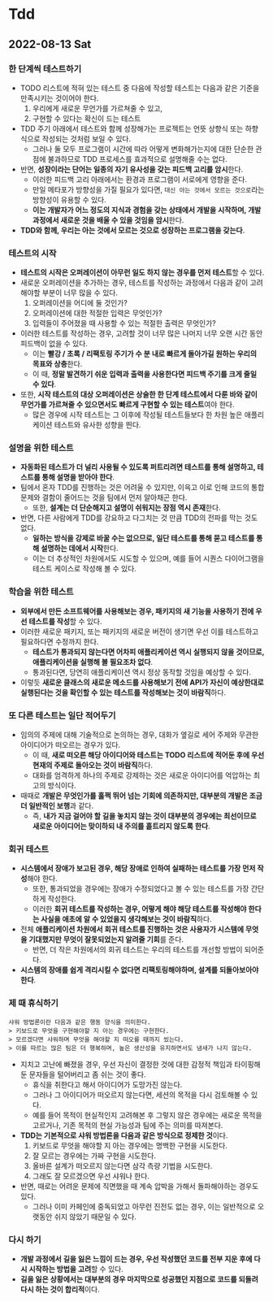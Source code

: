 # Tdd
## 2022-08-13 Sat
### 한 단계씩 테스트하기
* TODO 리스트에 적혀 있는 테스트 중 다음에 작성할 테스트는 다음과 같은 기준을 만족시키는 것이어야 한다.
  1. 우리에게 새로운 무언가를 가르쳐줄 수 있고,
  2. 구현할 수 있다는 확신이 드는 테스트
* TDD 주기 아래에서 테스트와 함께 성장해가는 프로젝트는 언뜻 상향식 또는 하향식으로 작성되는 것처럼 보일 수 있다.
  * 그러나 둘 모두 프로그램이 시간에 따라 어떻게 변화해가는지에 대한 단순한 관점에 불과하므로 TDD 프로세스를 효과적으로 설명해줄 수는 없다.
* 반면, **성장이라는 단어는 일종의 자기 유사성을 갖는 피드백 고리를 암시**한다.
  * 이러한 피드백 고리 아래에서는 환경과 프로그램이 서로에게 영향을 준다.
  * 만일 메타포가 방향성을 가질 필요가 있다면, `대신 아는 것에서 모르는 것으로`라는 방향성이 유용할 수 있다.
  * **이는 개발자가 어느 정도의 지식과 경험을 갖는 상태에서 개발을 시작하며, 개발 과정에서 새로운 것을 배울 수 있을 것임을 암시**한다.
* **TDD와 함께, 우리는 아는 것에서 모르는 것으로 성장하는 프로그램을 갖는다**.

### 테스트의 시작
* **테스트의 시작은 오퍼레이션이 아무런 일도 하지 않는 경우를 먼저 테스트**할 수 있다.
* 새로운 오퍼레이션을 추가하는 경우, 테스트를 작성하는 과정에서 다음과 같이 고려해야할 부분이 너무 많을 수 있다.
  1. 오퍼레이션을 어디에 둘 것인가?
  2. 오퍼레이션에 대한 적절한 입력은 무엇인가?
  3. 입력들이 주어졌을 때 사용할 수 있는 적절한 출력은 무엇인가?
* 이러한 테스트를 작성하는 경우, 고려할 것이 너무 많은 나머지 너무 오랜 시간 동안 피드백이 없을 수 있다.
  * 이는 **빨강 / 초록 / 리팩토링 주기가 수 분 내로 빠르게 돌아가길 원하는 우리의 목표와 상충**한다.
  * 이 때, **정말 발견하기 쉬운 입력과 출력을 사용한다면 피드백 주기를 크게 줄일 수 있다**.
* 또한, **시작 테스트의 대상 오퍼레이션은 상술한 한 단계 테스트에서 다룬 바와 같이 무언가를 가르쳐줄 수 있으면서도 빠르게 구현할 수 있는 테스트**여야 한다.
  * 많은 경우에 시작 테스트는 그 이후에 작성될 테스트들보다 한 차원 높은 애플리케이션 테스트와 유사한 성향을 띈다.

### 설명을 위한 테스트
* **자동화된 테스트가 더 널리 사용될 수 있도록 퍼트리려면 테스트를 통해 설명하고, 테스트를 통해 설명을 받아야 한다**.
* 팀에서 혼자 TDD를 진행하는 것은 어려울 수 있지만, 이윽고 이로 인해 코드의 통합 문제와 결함이 줄어드는 것을 팀에서 먼저 알아채곤 한다.
  * 또한, **설계는 더 단순해지고 설명이 쉬워지는 장점 역시 존재**한다.
* 반면, 다른 사람에게 TDD를 강요하고 다그치는 것 만큼 TDD의 전파를 막는 것도 없다.
  * **일하는 방식을 강제로 바꿀 수는 없으므로, 일단 테스트를 통해 묻고 테스트를 통해 설명하는 데에서 시작**한다.
  * 이는 더 추상적인 차원에서도 시도할 수 있으며, 예를 들어 시퀀스 다이어그램을 테스트 케이스로 작성해 볼 수 있다.

### 학습을 위한 테스트
* **외부에서 만든 소프트웨어를 사용해보는 경우, 패키지의 새 기능을 사용하기 전에 우선 테스트를 작성**할 수 있다.
* 이러한 새로운 패키지, 또는 패키지의 새로운 버전이 생기면 우선 이를 테스트하고 필요하다면 수정까지 한다.
  * **테스트가 통과되지 않는다면 어차피 애플리케이션 역시 실행되지 않을 것이므로, 애플리케이션을 실행해 볼 필요조차 없다**.
  * 통과된다면, 당연히 애플리케이션 역시 정상 동작할 것임을 예상할 수 있다.
* 이렇듯 **새로운 클래스의 새로운 메소드를 사용해보기 전에 API가 자신이 예상한대로 실행된다는 것을 확인할 수 있는 테스트를 작성해보는 것이 바람직**하다.

### 또 다른 테스트는 일단 적어두기
* 임의의 주제에 대해 기술적으로 논의하는 경우, 대화가 옆길로 세어 주제와 무관한 아이디어가 떠오르는 경우가 있다.
  * 이 때, **새로 떠오른 해당 아이디어와 테스트는 TODO 리스트에 적어둔 후에 우선 현재의 주제로 돌아오는 것이 바람직**하다.
  * 대화를 엄격하게 하나의 주제로 강제하는 것은 새로운 아이디어를 억압하는 최고의 방식이다.
* 때때로 **개발은 무엇인가를 훌쩍 뛰어 넘는 기회에 의존하지만, 대부분의 개발은 조금 더 일반적인 보행**과 같다.
  * 즉, **내가 지금 걸어야 할 길을 놓치지 않는 것이 대부분의 경우에는 최선이므로 새로운 아이디어는 맞이하되 내 주의를 흩트리지 않도록 한다**.

### 회귀 테스트
* **시스템에서 장애가 보고된 경우, 해당 장애로 인하여 실패하는 테스트를 가장 먼저 작성**해야 한다.
  * 또한, 통과되었을 경우에는 장애가 수정되었다고 볼 수 있는 테스트를 가장 간단하게 작성한다.
  * 이러한 **회귀 테스트를 작성하는 경우, 어떻게 해야 해당 테스트를 작성해야 한다는 사실을 애초에 알 수 있었을지 생각해보는 것이 바람직**하다.
* 전체 **애플리케이션 차원에서 회귀 테스트를 진행하는 것은 사용자가 시스템에 무엇을 기대했지만 무엇이 잘못되었는지 알려줄 기회**를 준다.
  * 반면, 더 작은 차원에서의 회귀 테스트는 우리의 테스트를 개선할 방법이 되어준다.
* **시스템의 장애를 쉽게 격리시킬 수 없다면 리팩토링해야하며, 설계를 되돌아보아야 한다**.

### 제 때 휴식하기
```
샤워 방법론이란 다음과 같은 행동 양식을 의미한다.
> 키보드로 무엇을 구현해야할 지 아는 경우에는 구현한다.
> 모르겠다면 샤워하며 무엇을 해야할 지 떠오를 때까지 씼는다.
> 이를 따르는 많은 팀은 더 행복하며, 높은 생산성을 유지하면서도 냄새가 나지 않는다.
```
* 지치고 고난에 빠졌을 경우, 우선 자신이 결정한 것에 대한 감정적 책임과 타이핑해둔 문자들을 털어버리고 좀 쉬는 것이 좋다.
  * 휴식을 취한다고 해서 아이디어가 도망가진 않는다.
  * 그러나 그 아이디어가 떠오르지 않는다면, 세션의 목적을 다시 검토해볼 수 있다.
  * 예를 들어 목적이 현실적인지 고려해본 후 그렇지 않은 경우에는 새로운 목적을 고르거나, 기존 목적의 현실 가능성과 팀에 주는 의미를 따져본다.
* **TDD는 기본적으로 샤워 방법론을 다음과 같은 방식으로 정제한 것**이다.
  1. 키보드로 무엇을 해야할 지 아는 경우에는 명백한 구현을 시도한다.
  2. 잘 모르는 경우에는 가짜 구현을 시도한다.
  3. 올바른 설계가 떠오르지 않는다면 삼각 측량 기법을 시도한다.
  4. 그래도 잘 모르겠으면 우선 샤워나 한다.
* 반면, 때로는 어려운 문제에 직면했을 때 계속 압박을 가해서 돌파해야하는 경우도 있다.
  * 그러나 이미 카페인에 중독되었고 아무런 진전도 없는 경우, 이는 일반적으로 오랫동안 쉬지 않았기 때문일 수 있다.

### 다시 하기
* **개발 과정에서 길을 잃은 느낌이 드는 경우, 우선 작성했던 코드를 전부 지운 후에 다시 시작하는 방법을 고려**할 수 있다.
* **길을 잃은 상황에서는 대부분의 경우 마지막으로 성공했던 지점으로 코드를 되돌려 다시 하는 것이 합리적**이다.